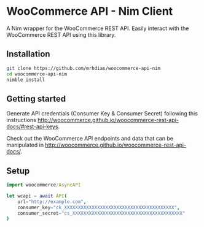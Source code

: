 WooCommerce API - Nim Client
===============================

A Nim wrapper for the WooCommerce REST API. Easily interact with the WooCommerce REST API using this library.

Installation
------------

```bash
git clone https://github.com/mrhdias/woocommerce-api-nim
cd woocommerce-api-nim
nimble install
```

Getting started
---------------

Generate API credentials (Consumer Key & Consumer Secret) following this instructions http://woocommerce.github.io/woocommerce-rest-api-docs/#rest-api-keys.

Check out the WooCommerce API endpoints and data that can be manipulated in http://woocommerce.github.io/woocommerce-rest-api-docs/.

Setup
-----

```nim
import woocommerce/AsyncAPI

let wcapi = await API(
    url="http://example.com",
    consumer_key="ck_XXXXXXXXXXXXXXXXXXXXXXXXXXXXXXXXXXXXXXXX",
    consumer_secret="cs_XXXXXXXXXXXXXXXXXXXXXXXXXXXXXXXXXXXXXXXX"
)
```
